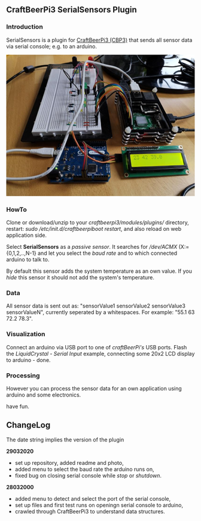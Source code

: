 ## CraftBeerPi3 SerialSensors Plugin

### Introduction
SerialSensors is a plugin for [CraftBeerPi3 (CBP3)](https://github.com/Manuel83/craftbeerpi3) that sends all sensor data via serial console; e.g. to an arduino.

![craftbeerpi3SerialSensor](craftbeerpi3SerialSensor.jpg)

### HowTo
Clone or download/unzip to your *craftbeerpi3/modules/plugins/* directory, restart: *sudo /etc/init.d/craftbeerpiboot restart*, and also reload on web application side.

Select **SerialSensors** as a *passive sensor*. It searches for */dev/ACMX* (X:={0,1,2,..,N-1} and let you select the *baud rate* and to which connected arduino to talk to.

By default this sensor adds the system temperature as an own value. If you *hide* this sensor it should not add the system's temperature.

### Data
All sensor data is sent out as: "sensorValue1 sensorValue2 sensorValue3 sensorValueN", currently seperated by a whitespaces. For example: "55.1 63 72.2 78.3".

### Visualization
Connect an arduino via USB port to one of *craftBeerPi's* USB ports. Flash the *LiquidCrystal - Serial Input* example, connecting some 20x2 LCD display to arduino - done.

### Processing
However you can process the sensor data for an own application using arduino and some electronics.

have fun.

## ChangeLog

The date string implies the version of the plugin

**29032020**
  - set up repository, added readme and photo,
  - added menu to select the baud rate the arduino runs on,
  - fixed bug on closing serial console while *stop* or *shutdown*.

**28032000**
  - added menu to detect and select the port of the serial console,
  - set up files and first test runs on openingn serial console to arduino,
  - crawled through CraftBeerPi3 to understand data structures.
